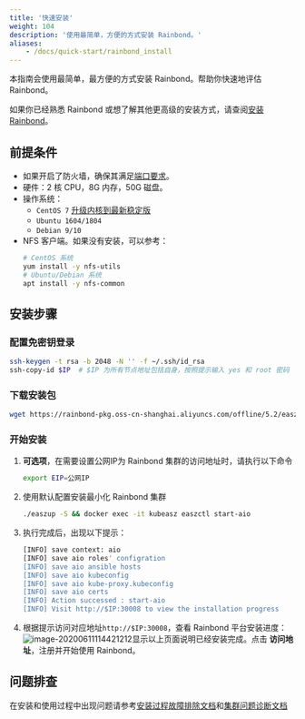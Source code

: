 ```yaml
---
title: '快速安装'
weight: 104
description: '使用最简单，方便的方式安装 Rainbond。'
aliases:
    - /docs/quick-start/rainbond_install
---
```


本指南会使用最简单，最方便的方式安装 Rainbond。帮助你快速地评估 Rainbond。

如果你已经熟悉 Rainbond 或想了解其他更高级的安装方式，请查阅[安装 Rainbond](/docs/install/overview/)。

## 前提条件

- 如果开启了防火墙，确保其满足[端口要求](/docs/install/requirements)。
- 硬件：2 核 CPU，8G 内存，50G 磁盘。
- 操作系统：
  - `CentOS 7` [升级内核到最新稳定版](https://t.goodrain.com/t/topic/1305)
  - `Ubuntu 1604/1804`
  - `Debian 9/10`
- NFS 客户端。如果没有安装，可以参考：
    ```bash
    # CentOS 系统
    yum install -y nfs-utils
    # Ubuntu/Debian 系统
    apt install -y nfs-common
    ```

## 安装步骤

### 配置免密钥登录

```bash
ssh-keygen -t rsa -b 2048 -N '' -f ~/.ssh/id_rsa
ssh-copy-id $IP  # $IP 为所有节点地址包括自身，按照提示输入 yes 和 root 密码
```

### 下载安装包

```bash
wget https://rainbond-pkg.oss-cn-shanghai.aliyuncs.com/offline/5.2/easzup && chmod +x easzup && ./easzup -D
```

### 开始安装

1. **可选项**，在需要设置公网IP为 Rainbond 集群的访问地址时，请执行以下命令
	
	```bash
	export EIP=公网IP
	```
	
1. 使用默认配置安装最小化 Rainbond 集群
	
	```bash
	./easzup -S && docker exec -it kubeasz easzctl start-aio
	```
	
1. 执行完成后，出现以下提示：
	```bash
	[INFO] save context: aio
	[INFO] save aio roles' configration
	[INFO] save aio ansible hosts
	[INFO] save aio kubeconfig
	[INFO] save aio kube-proxy.kubeconfig
	[INFO] save aio certs
	[INFO] Action successed : start-aio
	[INFO] Visit http://$IP:30008 to view the installation progress
	```
	
1. 根据提示访问对应地址`http://$IP:30008`，查看 Rainbond 平台安装进度：
		![image-20200611114421212](https://tva1.sinaimg.cn/large/007S8ZIlly1gfo7bjpmjxj31rw0u00wd.jpg)显示以上页面说明已经安装完成。点击 **访问地址**，注册并开始使用 Rainbond。

## 问题排查

在安装和使用过程中出现问题请参考[安装过程故障排除文档](/docs/user-operations/install/troubleshooting)和[集群问题诊断文档](/docs/user-operations/troubleshoot/cluster_troubleshooting)
